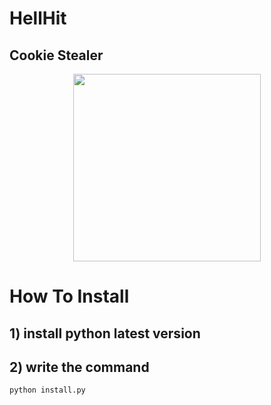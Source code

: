 # HellHit
## Cookie Stealer

<p align="center">
  <img width="300" height="300" src="https://media.discordapp.net/attachments/1096311735134203907/1096320215987540028/image.png">
</p>

# How To Install
## 1) install python latest version
## 2) write the command 
```
python install.py
```
